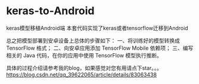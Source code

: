 # keras-to-Android
keras模型移植Android端
本套代码实现了keras或者tensorflow迁移到Android

总之把模型部署到安卓设备上总体的步骤如下：
一、将训练好的模型转换成 TensorFlow 格式；
二、向安卓应用添加 TensorFlow Mobile 依赖项；
三、编写相关的 Java 代码，在你的应用中使用 TensorFlow 模型执行推断。

具体的过程介绍请参考我的blog，如果感觉对您有用请点下star。。。
https://blog.csdn.net/qq_39622065/article/details/83063438
